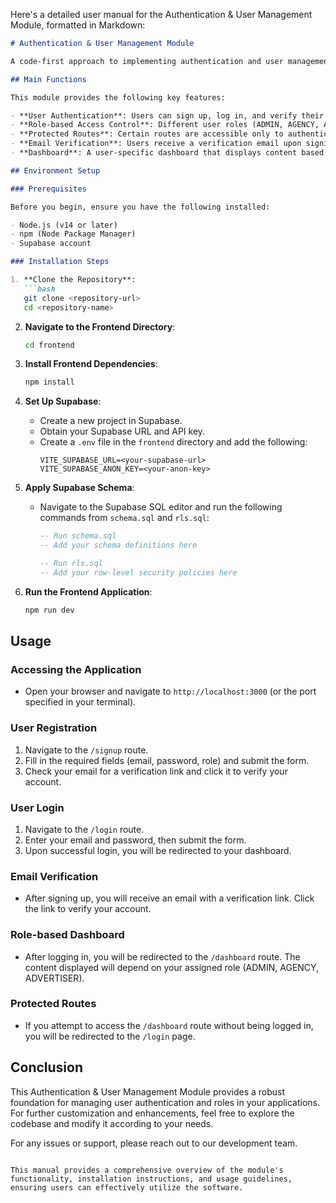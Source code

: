 Here's a detailed user manual for the Authentication & User Management Module, formatted in Markdown:

```markdown
# Authentication & User Management Module

A code-first approach to implementing authentication and user management functionalities in your applications.

## Main Functions

This module provides the following key features:

- **User Authentication**: Users can sign up, log in, and verify their email addresses.
- **Role-based Access Control**: Different user roles (ADMIN, AGENCY, ADVERTISER) determine access to various parts of the application.
- **Protected Routes**: Certain routes are accessible only to authenticated users.
- **Email Verification**: Users receive a verification email upon signing up to confirm their identity.
- **Dashboard**: A user-specific dashboard that displays content based on the user's role.

## Environment Setup

### Prerequisites

Before you begin, ensure you have the following installed:

- Node.js (v14 or later)
- npm (Node Package Manager)
- Supabase account

### Installation Steps

1. **Clone the Repository**:
   ```bash
   git clone <repository-url>
   cd <repository-name>
   ```

2. **Navigate to the Frontend Directory**:
   ```bash
   cd frontend
   ```

3. **Install Frontend Dependencies**:
   ```bash
   npm install
   ```

4. **Set Up Supabase**:
   - Create a new project in Supabase.
   - Obtain your Supabase URL and API key.
   - Create a `.env` file in the `frontend` directory and add the following:
     ```
     VITE_SUPABASE_URL=<your-supabase-url>
     VITE_SUPABASE_ANON_KEY=<your-anon-key>
     ```

5. **Apply Supabase Schema**:
   - Navigate to the Supabase SQL editor and run the following commands from `schema.sql` and `rls.sql`:
     ```sql
     -- Run schema.sql
     -- Add your schema definitions here

     -- Run rls.sql
     -- Add your row-level security policies here
     ```

6. **Run the Frontend Application**:
   ```bash
   npm run dev
   ```

## Usage

### Accessing the Application

- Open your browser and navigate to `http://localhost:3000` (or the port specified in your terminal).

### User Registration

1. Navigate to the `/signup` route.
2. Fill in the required fields (email, password, role) and submit the form.
3. Check your email for a verification link and click it to verify your account.

### User Login

1. Navigate to the `/login` route.
2. Enter your email and password, then submit the form.
3. Upon successful login, you will be redirected to your dashboard.

### Email Verification

- After signing up, you will receive an email with a verification link. Click the link to verify your account.

### Role-based Dashboard

- After logging in, you will be redirected to the `/dashboard` route. The content displayed will depend on your assigned role (ADMIN, AGENCY, ADVERTISER).

### Protected Routes

- If you attempt to access the `/dashboard` route without being logged in, you will be redirected to the `/login` page.

## Conclusion

This Authentication & User Management Module provides a robust foundation for managing user authentication and roles in your applications. For further customization and enhancements, feel free to explore the codebase and modify it according to your needs.

For any issues or support, please reach out to our development team.
```

This manual provides a comprehensive overview of the module's functionality, installation instructions, and usage guidelines, ensuring users can effectively utilize the software.